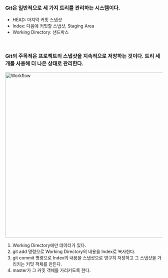 ### Git은 일반적으로 세 가지 트리를 관리하는 시스템이다.
* HEAD: 마지막 커밋 스냅샷
* Index: 다음에 커밋할 스냅샷, Staging Area
* Working Directory: 샌드박스

<br>

### Git의 주목적은 프로젝트의 스냅샷을 지속적으로 저장하는 것이다. 트리 세 개를 사용해 더 나은 상태로 관리한다.
<img width="529" alt="Workflow" src="https://user-images.githubusercontent.com/53414240/128873930-68fa6fdc-245e-4b5c-854f-02cd09af20b6.PNG">

1. Working Directory에만 데이터가 있다.
2. git add 명령으로 Working Directory의 내용을 Index로 복사한다.
3. git commit 명령으로 Index의 내용을 스냅샷으로 영구히 저장하고 그 스냅샷을 가리키는 커밋 객체를 만든다.
4. master가 그 커밋 객체를 가리키도록 한다.
